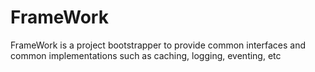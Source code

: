 # FrameWork
FrameWork is a project bootstrapper to provide common interfaces and common implementations such as caching, logging, eventing, etc
